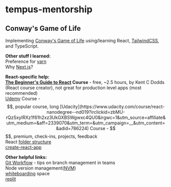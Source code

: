 # tempus-mentorship

## Conway's Game of Life

Implementing [Conway's Game of Life](https://en.wikipedia.org/wiki/Conway%27s_Game_of_Life) using/learning React, [TailwindCSS](https://tailwindcss.com/), and TypeScript.

**Other stuff I learned:**  
Preference for [yarn](https://yarnpkg.com/getting-started/install)  
Why [Next.js](https://www.youtube.com/watch?v=BILxV_vrZO0)?

**React-specific help:**  
**[The Beginner's Guide to React](https://egghead.io/courses/the-beginner-s-guide-to-react) Course** - free, ~2.5 hours, by Kent C Dodds (React course creator), not great for production level apps (most recommended)  
[Udemy](https://www.udemy.com/course/modern-react-bootcamp/?ranMID=39197&ranEAID=CuIbQrBnhiw&ranSiteID=CuIbQrBnhiw-n0iNaXmXEhylgancIU43bQ&LSNPUBID=CuIbQrBnhiw&utm_source=aff-campaign&utm_medium=udemyads) Course - $$, popular course, long  
[Udacity](https://www.udacity.com/course/react-nanodegree--nd019?irclickid=zbMU-rQzSxyIRXz1f61h2xz3UkGXBSWgwxc4QU0&irgwc=1&utm_source=affiliate&utm_medium=&aff=2339070&utm_term=&utm_campaign=__&utm_content=&adid=786224) Course - $$$$, premium, check-ins, projects, feedback  
React [folder structure](https://www.robinwieruch.de/react-folder-structure/)  
[create-react-app](https://create-react-app.dev/)

**Other helpful links:**  
[Git Workflow](https://www.atlassian.com/git/tutorials/comparing-workflows/gitflow-workflow) - tips on branch management in teams  
Node version management([NVM](https://github.com/nvm-sh/nvm))  
[whiteboarding](https://excalidraw.com/) space  
[replit](https://replit.com/~)
